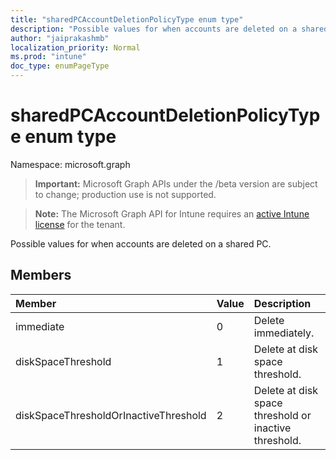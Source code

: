 ```yaml
---
title: "sharedPCAccountDeletionPolicyType enum type"
description: "Possible values for when accounts are deleted on a shared PC."
author: "jaiprakashmb"
localization_priority: Normal
ms.prod: "intune"
doc_type: enumPageType
---
```


# sharedPCAccountDeletionPolicyType enum type

Namespace: microsoft.graph

> **Important:** Microsoft Graph APIs under the /beta version are subject to change; production use is not supported.

> **Note:** The Microsoft Graph API for Intune requires an [active Intune license](https://go.microsoft.com/fwlink/?linkid=839381) for the tenant.

Possible values for when accounts are deleted on a shared PC.

## Members
|Member|Value|Description|
|:---|:---|:---|
|immediate|0|Delete immediately.|
|diskSpaceThreshold|1|Delete at disk space threshold.|
|diskSpaceThresholdOrInactiveThreshold|2|Delete at disk space threshold or inactive threshold.|
